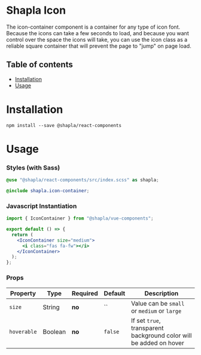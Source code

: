 # Shapla Icon

The icon-container component is a container for any type of icon font. Because the icons can take a few seconds to load,
and because you want control over the space the icons will take, you can use the icon class
as a reliable square container that will prevent the page to "jump" on page load.

## Table of contents

- [Installation](#installation)
- [Usage](#usage)

# Installation

```
npm install --save @shapla/react-components
```

# Usage

### Styles (with Sass)

```scss
@use "@shapla/react-components/src/index.scss" as shapla;

@include shapla.icon-container;
```

### Javascript Instantiation

```jsx
import { IconContainer } from "@shapla/vue-components";

export default () => {
  return (
    <IconContainer size="medium">
      <i class="fas fa-fw"></i>
    </IconContainer>
  );
};
```

### Props

| Property    | Type    | Required | Default | Description                                                        |
| ----------- | ------- | -------- | ------- | ------------------------------------------------------------------ |
| `size`      | String  | **no**   | ``      | Value can be `small` or `medium` or `large`                        |
| `hoverable` | Boolean | **no**   | `false` | If set `true`, transparent background color will be added on hover |
